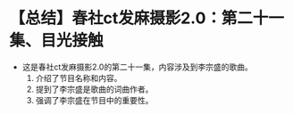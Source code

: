 # 【总结】春社ct发麻摄影2.0：第二十一集、目光接触

-   这是春社ct发麻摄影2.0的第二十一集，内容涉及到李宗盛的歌曲。
    1.  介绍了节目名称和内容。
    2.  提到了李宗盛是歌曲的词曲作者。
    3.  强调了李宗盛在节目中的重要性。